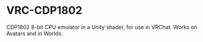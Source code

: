 # VRC-CDP1802
CDP1802 8-bit CPU emulator in a Unity shader, for use in VRChat. Works on Avatars and in Worlds.
